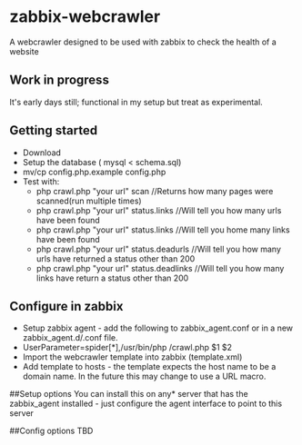 # zabbix-webcrawler
A webcrawler designed to be used with zabbix to check the health of a website

## Work in progress
It's early days still; functional in my setup but treat as experimental.

## Getting started
- Download
- Setup the database ( mysql < schema.sql)
- mv/cp config.php.example config.php
- Test with:
  - php crawl.php "your url" scan //Returns how many pages were scanned(run multiple times)
  - php crawl.php "your url" status.links //Will tell you how many urls have been found
  - php crawl.php "your url" status.links //Will tell you home many links have been found
  - php crawl.php "your url" status.deadurls //Will tell you how many urls have returned a status other than 200
  - php crawl.php "your url" status.deadlinks //Will tell you how many links have return a status other than 200

## Configure in zabbix
- Setup zabbix agent - add the following to zabbix_agent.conf or in a new zabbix_agent.d/.conf file.
 - UserParameter=spider[*],/usr/bin/php <PATH TO CRAWL.php>/crawl.php $1 $2
- Import the webcrawler template into zabbix (template.xml)
- Add template to hosts - the template expects the host name to be a domain name. In the future this may change to use a URL macro.

##Setup options
You can install this on any* server that has the zabbix_agent installed - just configure the agent interface to point to this server

##Config options
TBD
